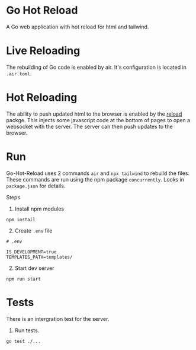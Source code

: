 # Go Hot Reload
A Go web application with hot reload for html and tailwind.

# Live Reloading
The rebuilding of Go code is enabled by air. It's configuration is located in `.air.toml`.

# Hot Reloading
The ability to push updated html to the browser is enabled by the [reload](https://github.com/aarol/reload) packge. This injects some javascript code at the bottom of pages to open a websocket with the server. The server can then push updates to the browser.

# Run
Go-Hot-Reload uses 2 commands `air` and `npx tailwind` to rebuild the files. These commands are run using the npm package `concurrently`. Looks in `package.json` for details.

Steps
1. Install npm modules
```
npm install
```

2. Create `.env` file
```
# .env

IS_DEVELOPMENT=true
TEMPLATES_PATH=templates/
```

2. Start dev server
```
npm run start
```

# Tests
There is an intergration test for the server.

1. Run tests.
```
go test ./...
```